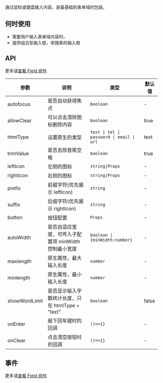 通过鼠标或键盘输入内容，是最基础的表单域的包装。

## 何时使用

- 需要用户输入表单域内容时。
- 提供组合型输入框，带搜索的输入框

## API

更多请[查看 Field 组件](#!components!index?type=Field&tab=docs)

| 参数 | 说明 | 类型 | 默认值 |
| --- | --- | --- | --- |
| autofocus | 是否自动获得焦点 | `boolean` | - |
| allowClear | 可以点击清除图标删除内容 | `boolean` | true |
| htmlType | 设置原生的类型 | `text \| tel \| password \| email \| url` | text |
| trimValue | 是否去除首尾空格 | `boolean` | true |
| leftIcon | 左侧的图标 | `string\|Props` | - |
| rightIcon | 右侧的图标 | `string\|Props` | - |
| prefix | 前缀字符(优先展示 leftIcon) | `string` | - |
| suffix | 后缀字符(优先展示 rightIcon) | `string` | - |
| button | 按钮配置 | `Props` | - |
| autoWidth | 是否自适应宽度，可传入子配置项 minWidth 控制最小宽度 | `boolean \| {minWidth:number}` | - |
| maxlength | 原生属性，最大输入长度 | `number` | - |
| minlength | 原生属性，最小输入长度 | `number` | - |
| showWordLimit | 是否显示输入字数统计长度，只在 htmlType = "text" | `boolean` | false |
| onEnter | 敲下回车键时的回调 | `()=>{}` | - |
| onClear | 点击清空按钮时的回调 | `()=>{}` | - |

## 事件

更多请[查看 Field 组件](#!components!index?type=Field&tab=docs)
